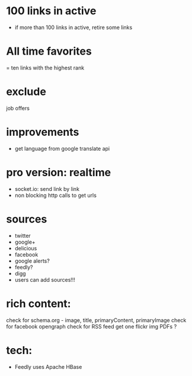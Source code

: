 100 links in active
===================
- if more than 100 links in active, retire some links



All time favorites
===================
= ten links with the highest rank



exclude
======
job offers



improvements
===========
- get language from google translate api




pro version: realtime
=====================
- socket.io: send link by link
- non blocking http calls to get urls




sources
=======
- twitter
- google+
- delicious
- facebook
- google alerts?
- feedly?
- digg
- users can add sources!!!



rich content:
=============
check for schema.org - image, title, primaryContent, primaryImage
check for facebook opengraph
check for RSS feed
get one flickr img
PDFs ?



tech:
=====
- Feedly uses Apache HBase
